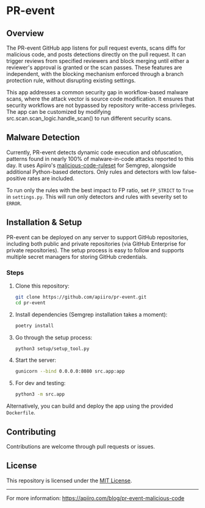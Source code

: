 # PR-event

## Overview

The PR-event GitHub app listens for pull request events, scans diffs for malicious code, and posts detections directly on the pull request. It can trigger reviews from specified reviewers and block merging until either a reviewer's approval is granted or the scan passes. These features are independent, with the blocking mechanism enforced through a branch protection rule, without disrupting existing settings.

This app addresses a common security gap in workflow-based malware scans, where the attack vector is source code modification. It ensures that security workflows are not bypassed by repository write-access privileges. The app can be customized by modifying src.scan.scan_logic.handle_scan() to run different security scans.

## Malware Detection

Currently, PR-event detects dynamic code execution and obfuscation, patterns found in nearly 100% of malware-in-code attacks reported to this day. It uses Apiiro's [malicious-code-ruleset](https://github.com/apiiro/malicious-code-ruleset.git) for Semgrep, alongside additional Python-based detectors. Only rules and detectors with low false-positive rates are included. 

To run only the rules with the best impact to FP ratio, set `FP_STRICT` to `True` in `settings.py`. This will run only detectors and rules with severity set to `ERROR`.

## Installation & Setup

PR-event can be deployed on any server to support GitHub repositories, including both public and private repositories (via GitHub Enterprise for private repositories). The setup process is easy to follow and supports multiple secret managers for storing GitHub credentials.

### Steps
1. Clone this repository:
   ```bash
   git clone https://github.com/apiiro/pr-event.git
   cd pr-event
   ```
2. Install dependencies (Semgrep installation takes a moment):
   ```bash
   poetry install
   ```
3. Go through the setup process:
   ```bash
   python3 setup/setup_tool.py
   ```
4. Start the server:
   ```bash
   gunicorn --bind 0.0.0.0:8080 src.app:app 
   ```
5. For dev and testing:
   ```bash
   python3 -m src.app 
   ```

Alternatively, you can build and deploy the app using the provided `Dockerfile`.


## Contributing

Contributions are welcome through pull requests or issues.

## License

This repository is licensed under the [MIT License](LICENSE).

---

For more information:
https://apiiro.com/blog/pr-event-malicious-code
